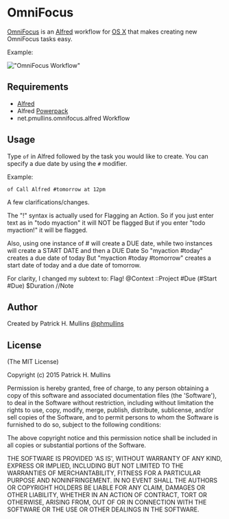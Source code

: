 # OmniFocus

[OmniFocus](https://www.omnigroup.com/omnifocus) is an [Alfred](http://www.alfredapp.com/) workflow for [OS X](https://www.apple.com/osx/)
that makes creating new OmniFocus tasks easy.

Example:

!["OmniFocus Workflow"](https://github.com/phmullins/IBM-Search/blob/master/assets/alfred_bluepages_ss.png)

## Requirements

- [Alfred](http://www.alfredapp.com/)
- Alfred [Powerpack](http://www.alfredapp.com/powerpack/)
- net.pmullins.omnifocus.alfred Workflow

## Usage

Type `of` in Alfred followed by the task you would like to create. You can specify a due date by using the `#` modifier. 

Example:

`of Call Alfred #tomorrow at 12pm`

A few clarifications/changes. 
 
The "!" syntax is actually used for Flagging an Action.
So if you just enter text as in "todo myaction" it will NOT be flagged
But if you enter "todo myaction!" it will be flagged.
 
Also, using one instance of # will create a DUE date, while two instances will create a START DATE and then a DUE Date
So "myaction #today" creates a due date of today
But "myaction #today #tomorrow" creates a start date of today and a due date of tomorrow.
 
For clarity, I changed my subtext to:
Flag! @Context ::Project #Due (#Start #Due) $Duration //Note

## Author
Created by Patrick H. Mullins [@phmullins ](https://twitter.com/phmullins)

## License

(The MIT License)

Copyright (c) 2015 Patrick H. Mullins

Permission is hereby granted, free of charge, to any person obtaining
a copy of this software and associated documentation files (the
'Software'), to deal in the Software without restriction, including
without limitation the rights to use, copy, modify, merge, publish,
distribute, sublicense, and/or sell copies of the Software, and to
permit persons to whom the Software is furnished to do so, subject to
the following conditions:

The above copyright notice and this permission notice shall be
included in all copies or substantial portions of the Software.

THE SOFTWARE IS PROVIDED 'AS IS', WITHOUT WARRANTY OF ANY KIND,
EXPRESS OR IMPLIED, INCLUDING BUT NOT LIMITED TO THE WARRANTIES OF
MERCHANTABILITY, FITNESS FOR A PARTICULAR PURPOSE AND NONINFRINGEMENT.
IN NO EVENT SHALL THE AUTHORS OR COPYRIGHT HOLDERS BE LIABLE FOR ANY
CLAIM, DAMAGES OR OTHER LIABILITY, WHETHER IN AN ACTION OF CONTRACT,
TORT OR OTHERWISE, ARISING FROM, OUT OF OR IN CONNECTION WITH THE
SOFTWARE OR THE USE OR OTHER DEALINGS IN THE SOFTWARE.